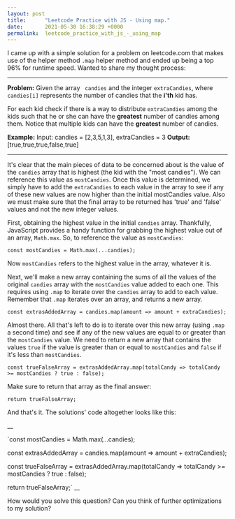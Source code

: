 ```yaml
---
layout: post
title:      "Leetcode Practice with JS - Using map."
date:       2021-05-30 16:38:29 +0000
permalink:  leetcode_practice_with_js_-_using_map
---
```



I came up with a simple solution for a problem on leetcode.com that makes use of the helper method `.map` helper method and ended up being a top 96% for runtime speed. Wanted to share my thought process:

__________

**Problem:** Given the array ` candies` and the integer `extraCandies`, where `candies[i]` represents the number of candies that the **i'th** kid has.

For each kid check if there is a way to distribute `extraCandies` among the kids such that he or she can have the **greatest** number of candies among them. Notice that multiple kids can have the **greatest** number of candies.

**Example:** Input: candies = [2,3,5,1,3], extraCandies = 3
**Output:** [true,true,true,false,true] 
__________


It's clear that the main pieces of data to be concerned about is the value of the `candies` array that is highest (the kid with the "most candies"). We can reference this value as `mostCandies`. Once this value is determined, we simply have to add the `extraCandies` to each value in the array to see if any of these new values are now higher than the initial mostCandies value. Also we must make sure that the final array to be returned has 'true' and 'false' values and not the new integer values.

First, obtaining the highest value in the initial `candies` array. Thankfully, JavaScript provides a handy function for grabbing the highest value out of an array, `Math.max`. So, to reference the value as `mostCandies`:

`const mostCandies = Math.max(...candies);`

Now `mostCandies` refers to the highest value in the array, whatever it is. 

Next, we'll make a new array containing the sums of all the values of the original `candies` array with the `mostCandies` value added to each one. This requires using `.map` to iterate over the `candies` array to add to each value. Remember that `.map` iterates over an array, and returns a new array.

`const extrasAddedArray = candies.map(amount => amount + extraCandies);`

Almost there. All that's left to do is to iterate over this new array (using `.map` a second time) and see if any of the new values are equal to or greater than the `mostCandies` value. We need to return a new array that contains the values `true` if the value is greater than or equal to `mostCandies` and `false` if it's less than `mostCandies`. 

`const trueFalseArray = extrasAddedArray.map(totalCandy => totalCandy >= mostCandies ? true : false);`

Make sure to return that array as the final answer:

`return trueFalseArray;`

And that's it. The solutions' code altogether looks like this:

__

`const mostCandies = Math.max(...candies);

const extrasAddedArray = candies.map(amount => amount + extraCandies);

const trueFalseArray = extrasAddedArray.map(totalCandy => totalCandy >= mostCandies ? true : false);

return trueFalseArray;`
__

How would you solve this question? Can you think of further optimizations to my solution?
